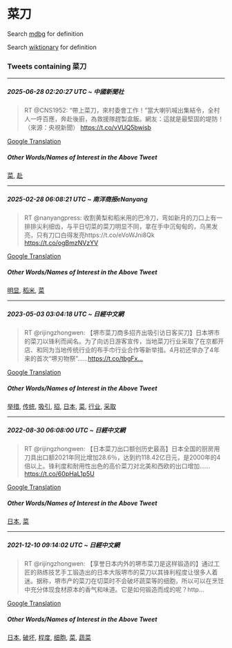 # 菜刀

Search [mdbg](https://www.mdbg.net/chinese/dictionary?page=worddict&wdrst=0&wdqb=菜刀) for definition

Search [wiktionary](https://en.wiktionary.org/wiki/菜刀) for definition

### Tweets containing 菜刀

___
##### 2025-06-28 02:20:27 UTC ~ 中國新聞社
> RT @CNS1952: “帶上菜刀，來村委會工作！”當大喇叭喊出集結令，全村人一呼百應，奔赴後廚，為救援隊趕製盒飯。網友：這就是最堅固的堤防！ （來源：央視新聞） https://t.co/vVUQ5bwisb

[Google Translation](https://translate.google.com/?hi=en&tab=TT&sl=zh-CN&tl=en&op=translate&text=RT+%40CNS1952%3A+%E2%80%9C%E5%B8%B6%E4%B8%8A%E8%8F%9C%E5%88%80%EF%BC%8C%E4%BE%86%E6%9D%91%E5%A7%94%E6%9C%83%E5%B7%A5%E4%BD%9C%EF%BC%81%E2%80%9D%E7%95%B6%E5%A4%A7%E5%96%87%E5%8F%AD%E5%96%8A%E5%87%BA%E9%9B%86%E7%B5%90%E4%BB%A4%EF%BC%8C%E5%85%A8%E6%9D%91%E4%BA%BA%E4%B8%80%E5%91%BC%E7%99%BE%E6%87%89%EF%BC%8C%E5%A5%94%E8%B5%B4%E5%BE%8C%E5%BB%9A%EF%BC%8C%E7%82%BA%E6%95%91%E6%8F%B4%E9%9A%8A%E8%B6%95%E8%A3%BD%E7%9B%92%E9%A3%AF%E3%80%82%E7%B6%B2%E5%8F%8B%EF%BC%9A%E9%80%99%E5%B0%B1%E6%98%AF%E6%9C%80%E5%A0%85%E5%9B%BA%E7%9A%84%E5%A0%A4%E9%98%B2%EF%BC%81+%EF%BC%88%E4%BE%86%E6%BA%90%EF%BC%9A%E5%A4%AE%E8%A6%96%E6%96%B0%E8%81%9E%EF%BC%89+https%3A%2F%2Ft.co%2FvVUQ5bwisb)
##### Other Words/Names of Interest in the Above Tweet
[菜](菜.md), [赴](赴.md)
___
##### 2025-02-28 06:08:21 UTC ~ 南洋商报eNanyang
> RT @nanyangpress: 收割黄梨和稻米用的巴冷刀，弯如新月的刀口上有一排排尖利细齿，与平日切菜的菜刀明显不同，拿在手中沉甸甸的，乌黑发亮，只有刀口白得发亮https://t.co/eVoWJni8Qk https://t.co/ogBmzNVzYV

[Google Translation](https://translate.google.com/?hi=en&tab=TT&sl=zh-CN&tl=en&op=translate&text=RT+%40nanyangpress%3A+%E6%94%B6%E5%89%B2%E9%BB%84%E6%A2%A8%E5%92%8C%E7%A8%BB%E7%B1%B3%E7%94%A8%E7%9A%84%E5%B7%B4%E5%86%B7%E5%88%80%EF%BC%8C%E5%BC%AF%E5%A6%82%E6%96%B0%E6%9C%88%E7%9A%84%E5%88%80%E5%8F%A3%E4%B8%8A%E6%9C%89%E4%B8%80%E6%8E%92%E6%8E%92%E5%B0%96%E5%88%A9%E7%BB%86%E9%BD%BF%EF%BC%8C%E4%B8%8E%E5%B9%B3%E6%97%A5%E5%88%87%E8%8F%9C%E7%9A%84%E8%8F%9C%E5%88%80%E6%98%8E%E6%98%BE%E4%B8%8D%E5%90%8C%EF%BC%8C%E6%8B%BF%E5%9C%A8%E6%89%8B%E4%B8%AD%E6%B2%89%E7%94%B8%E7%94%B8%E7%9A%84%EF%BC%8C%E4%B9%8C%E9%BB%91%E5%8F%91%E4%BA%AE%EF%BC%8C%E5%8F%AA%E6%9C%89%E5%88%80%E5%8F%A3%E7%99%BD%E5%BE%97%E5%8F%91%E4%BA%AEhttps%3A%2F%2Ft.co%2FeVoWJni8Qk+https%3A%2F%2Ft.co%2FogBmzNVzYV)
##### Other Words/Names of Interest in the Above Tweet
[明显](明显.md), [稻米](稻米.md), [菜](菜.md)
___
##### 2023-05-03 03:04:18 UTC ~ 日經中文網
> RT @rijingzhongwen: 【堺市菜刀商多招齐出吸引访日客买刀】日本堺市的菜刀以锋利而闻名。为了向访日游客宣传，当地菜刀行业采取了在京都开店、和同为当地传统行业的布手巾行业合作等新举措。4月初还举办了4年来的首次“堺刃物祭”……https://t.co/tbgFx…

[Google Translation](https://translate.google.com/?hi=en&tab=TT&sl=zh-CN&tl=en&op=translate&text=RT+%40rijingzhongwen%3A+%E3%80%90%E5%A0%BA%E5%B8%82%E8%8F%9C%E5%88%80%E5%95%86%E5%A4%9A%E6%8B%9B%E9%BD%90%E5%87%BA%E5%90%B8%E5%BC%95%E8%AE%BF%E6%97%A5%E5%AE%A2%E4%B9%B0%E5%88%80%E3%80%91%E6%97%A5%E6%9C%AC%E5%A0%BA%E5%B8%82%E7%9A%84%E8%8F%9C%E5%88%80%E4%BB%A5%E9%94%8B%E5%88%A9%E8%80%8C%E9%97%BB%E5%90%8D%E3%80%82%E4%B8%BA%E4%BA%86%E5%90%91%E8%AE%BF%E6%97%A5%E6%B8%B8%E5%AE%A2%E5%AE%A3%E4%BC%A0%EF%BC%8C%E5%BD%93%E5%9C%B0%E8%8F%9C%E5%88%80%E8%A1%8C%E4%B8%9A%E9%87%87%E5%8F%96%E4%BA%86%E5%9C%A8%E4%BA%AC%E9%83%BD%E5%BC%80%E5%BA%97%E3%80%81%E5%92%8C%E5%90%8C%E4%B8%BA%E5%BD%93%E5%9C%B0%E4%BC%A0%E7%BB%9F%E8%A1%8C%E4%B8%9A%E7%9A%84%E5%B8%83%E6%89%8B%E5%B7%BE%E8%A1%8C%E4%B8%9A%E5%90%88%E4%BD%9C%E7%AD%89%E6%96%B0%E4%B8%BE%E6%8E%AA%E3%80%824%E6%9C%88%E5%88%9D%E8%BF%98%E4%B8%BE%E5%8A%9E%E4%BA%864%E5%B9%B4%E6%9D%A5%E7%9A%84%E9%A6%96%E6%AC%A1%E2%80%9C%E5%A0%BA%E5%88%83%E7%89%A9%E7%A5%AD%E2%80%9D%E2%80%A6%E2%80%A6https%3A%2F%2Ft.co%2FtbgFx%E2%80%A6)
##### Other Words/Names of Interest in the Above Tweet
[举措](举措.md), [传统](传统.md), [吸引](吸引.md), [招](招.md), [日本](日本.md), [菜](菜.md), [行业](行业.md), [采取](采取.md)
___
##### 2022-08-30 06:08:00 UTC ~ 日經中文網
> RT @rijingzhongwen: 【日本菜刀出口额创历史最高】日本全国的厨房用刀具出口额2021年同比增加28.6％，达到约118.42亿日元，是2000年的4倍以上。锋利度和耐用性出色的高价菜刀对北美和西欧的出口增加……https://t.co/60pHaL1p5U

[Google Translation](https://translate.google.com/?hi=en&tab=TT&sl=zh-CN&tl=en&op=translate&text=RT+%40rijingzhongwen%3A+%E3%80%90%E6%97%A5%E6%9C%AC%E8%8F%9C%E5%88%80%E5%87%BA%E5%8F%A3%E9%A2%9D%E5%88%9B%E5%8E%86%E5%8F%B2%E6%9C%80%E9%AB%98%E3%80%91%E6%97%A5%E6%9C%AC%E5%85%A8%E5%9B%BD%E7%9A%84%E5%8E%A8%E6%88%BF%E7%94%A8%E5%88%80%E5%85%B7%E5%87%BA%E5%8F%A3%E9%A2%9D2021%E5%B9%B4%E5%90%8C%E6%AF%94%E5%A2%9E%E5%8A%A028.6%EF%BC%85%EF%BC%8C%E8%BE%BE%E5%88%B0%E7%BA%A6118.42%E4%BA%BF%E6%97%A5%E5%85%83%EF%BC%8C%E6%98%AF2000%E5%B9%B4%E7%9A%844%E5%80%8D%E4%BB%A5%E4%B8%8A%E3%80%82%E9%94%8B%E5%88%A9%E5%BA%A6%E5%92%8C%E8%80%90%E7%94%A8%E6%80%A7%E5%87%BA%E8%89%B2%E7%9A%84%E9%AB%98%E4%BB%B7%E8%8F%9C%E5%88%80%E5%AF%B9%E5%8C%97%E7%BE%8E%E5%92%8C%E8%A5%BF%E6%AC%A7%E7%9A%84%E5%87%BA%E5%8F%A3%E5%A2%9E%E5%8A%A0%E2%80%A6%E2%80%A6https%3A%2F%2Ft.co%2F60pHaL1p5U)
##### Other Words/Names of Interest in the Above Tweet
[日本](日本.md), [菜](菜.md)
___
##### 2021-12-10 09:14:02 UTC ~ 日經中文網
> RT @rijingzhongwen: 【享誉日本内外的堺市菜刀是这样锻造的】通过工匠的熟练技艺手工锻造出的日本大阪堺市的菜刀以其锋利程度让很多人着迷。据称，堺市产的菜刀在切菜时不会破坏蔬菜等的细胞，所以可以在烹饪中充分体现食材原本的香气和味道。它是如何锻造而成的呢？http…

[Google Translation](https://translate.google.com/?hi=en&tab=TT&sl=zh-CN&tl=en&op=translate&text=RT+%40rijingzhongwen%3A+%E3%80%90%E4%BA%AB%E8%AA%89%E6%97%A5%E6%9C%AC%E5%86%85%E5%A4%96%E7%9A%84%E5%A0%BA%E5%B8%82%E8%8F%9C%E5%88%80%E6%98%AF%E8%BF%99%E6%A0%B7%E9%94%BB%E9%80%A0%E7%9A%84%E3%80%91%E9%80%9A%E8%BF%87%E5%B7%A5%E5%8C%A0%E7%9A%84%E7%86%9F%E7%BB%83%E6%8A%80%E8%89%BA%E6%89%8B%E5%B7%A5%E9%94%BB%E9%80%A0%E5%87%BA%E7%9A%84%E6%97%A5%E6%9C%AC%E5%A4%A7%E9%98%AA%E5%A0%BA%E5%B8%82%E7%9A%84%E8%8F%9C%E5%88%80%E4%BB%A5%E5%85%B6%E9%94%8B%E5%88%A9%E7%A8%8B%E5%BA%A6%E8%AE%A9%E5%BE%88%E5%A4%9A%E4%BA%BA%E7%9D%80%E8%BF%B7%E3%80%82%E6%8D%AE%E7%A7%B0%EF%BC%8C%E5%A0%BA%E5%B8%82%E4%BA%A7%E7%9A%84%E8%8F%9C%E5%88%80%E5%9C%A8%E5%88%87%E8%8F%9C%E6%97%B6%E4%B8%8D%E4%BC%9A%E7%A0%B4%E5%9D%8F%E8%94%AC%E8%8F%9C%E7%AD%89%E7%9A%84%E7%BB%86%E8%83%9E%EF%BC%8C%E6%89%80%E4%BB%A5%E5%8F%AF%E4%BB%A5%E5%9C%A8%E7%83%B9%E9%A5%AA%E4%B8%AD%E5%85%85%E5%88%86%E4%BD%93%E7%8E%B0%E9%A3%9F%E6%9D%90%E5%8E%9F%E6%9C%AC%E7%9A%84%E9%A6%99%E6%B0%94%E5%92%8C%E5%91%B3%E9%81%93%E3%80%82%E5%AE%83%E6%98%AF%E5%A6%82%E4%BD%95%E9%94%BB%E9%80%A0%E8%80%8C%E6%88%90%E7%9A%84%E5%91%A2%EF%BC%9Fhttp%E2%80%A6)
##### Other Words/Names of Interest in the Above Tweet
[日本](日本.md), [破坏](破坏.md), [程度](程度.md), [细胞](细胞.md), [菜](菜.md), [蔬菜](蔬菜.md)
